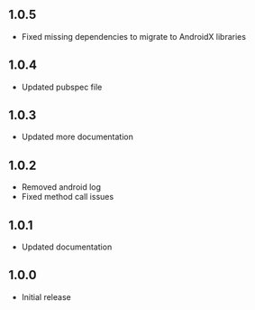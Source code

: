 ## 1.0.5

* Fixed missing dependencies to migrate to AndroidX libraries

## 1.0.4

* Updated pubspec file

## 1.0.3

* Updated more documentation

## 1.0.2

* Removed android log
* Fixed method call issues

## 1.0.1

* Updated documentation


## 1.0.0

* Initial release
